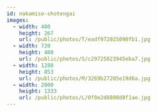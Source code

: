 ```yaml
---
id: nakamise-shotengai
images:
  - width: 400
    height: 267
    url: /public/photos/T/eadf972025090fb1.jpg
  - width: 720
    height: 480
    url: /public/photos/S/c29725823945eba7.jpg
  - width: 1280
    height: 853
    url: /public/photos/M/3269b27205e19d6a.jpg
  - width: 2000
    height: 1333
    url: /public/photos/L/0f0e2d8800d8f1ae.jpg
---
```

